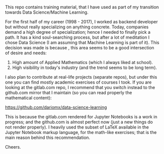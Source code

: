 This repo contains training material, that I have used as part of my transition
towards Data Science/Machine Learning.

For the first half of my career (1998 - 2017), I worked as backend developer but
without really specializing on anything concrete. Today, companies demand a high
degree of specialization; hence I needed to finally pick a path. It has a kind
soul-searching process, but after a lot of meditation I chose Data Science (I am
assuming that Machine Learning is part of it). This decision was made is because
, this area seems to be a good intersection of desire and needs:

1) High amount of Applied Mathematics (which I always liked at school).
2) High visibility in today's industry (and the trend seems to be long term).

I also plan to contribute at real-life projects (separate repos), but under this
one you can find mostly academic exercises of courses I took. If you are looking
at the gitlab.com repo, I recommend that you switch instead to the github.com
mirror that I maintain (so you can read properly the mathematical content):

https://github.com/dariomx/data-science-learning

This is because the gitlab.com rendered for Jupyter Notebooks is a work in
progress; and the github.com is almost perfect now (just a new things do not
render properly). I heavily used the subset of LaTeX available in the Jupyter
Notebook markup language, for the math-like exercises; that is the main reason
behind this recommendation.

Cheers.
